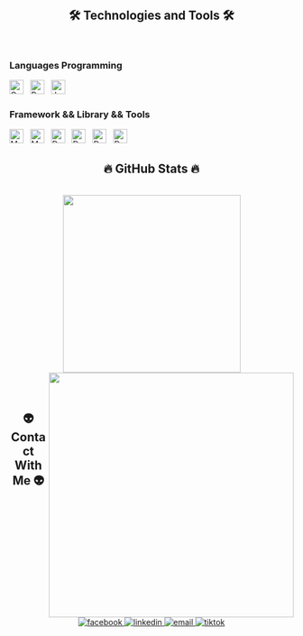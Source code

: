 <br>
<h2 align="center">🛠 Technologies and Tools 🛠</h2>
<br>

<h3>Languages Programming</h3>
<!-- https://simpleicons.org/ -->
<span><img src="https://img.shields.io/badge/Golang-282C34?logo=goland&logoColor=61DAFB" alt="Golang logo" title="Golang" height="25" /></span>
&nbsp;
<span><img src="https://img.shields.io/badge/Python-282C34?logo=python" alt="Python logo" title="Python" height="25" /></span>
&nbsp;
<span><img src="https://img.shields.io/badge/JavaScript-282C34?logo=javascript&logoColor=F7DF1E" alt="JavaScript logo" title="JavaScript" height="25" /></span>
&nbsp;

<h3>Framework && Library && Tools</h3>
<!-- https://simpleicons.org/ -->
<span><img src="https://img.shields.io/badge/Mysql-282C34?logo=mysql" alt="Mysql logo" title="Mysql" height="25" /></span>
&nbsp;
<span><img src="https://img.shields.io/badge/MongoDB-282C34?logo=mongodb" alt="MongoDB logo" title="MongoDB" height="25" /></span>
&nbsp;
<span><img src="https://img.shields.io/badge/Docker-282C34?logo=docker" alt="Docker logo" title="Docker" height="25" /></span>
&nbsp;
<span><img src="https://img.shields.io/badge/Redis-282C34?logo=redis" alt="Docker logo" title="Docker" height="25" /></span>
&nbsp;
<span><img src="https://img.shields.io/badge/RabbitMQ-282C34?logo=rabbitmq" alt="Docker logo" title="Docker" height="25" /></span>
&nbsp;
<span><img src="https://img.shields.io/badge/Github-282C34?logo=github" alt="Docker logo" title="Docker" height="25" /></span>
&nbsp;

<br>
<h2 align="center">🔥 GitHub Stats 🔥</h2>
<!-- https://github.com/anuraghazra/github-readme-stats -->
<br>
<div style="margin-bottom: 20px;" align=center>
  <a href="#" title="quaan2hand">
    <img width="315" align="center" src="https://github-readme-stats.vercel.app/api/top-langs/?username=quaan2hand&hide=c%23,powershell,Mathematica,Ruby,Objective-C,Objective-C%2b%2b,Cuda&title_color=61dafb&text_color=ffffff&icon_color=61dafb&bg_color=20232a&langs_count=8&layout=compact&border_color=61dafb&hide_border=true" />
  </a>
  <a href="#" title="quaan2hand">
    <img align="right" width="434" src="https://github-readme-stats.vercel.app/api?username=quaan2hand&show_icons=true&theme=react&border_color=61dafb&hide_border=true" />
  </a>

</div>

<br>
<h2 align="center">👽 Contact With Me 👽</h2>
<br>

<!-- https://icons8.com -->
<div align="center">
  <a href="https://www.facebook.com/huynhngocquan6499" target="blank">
    <img src="https://img.icons8.com/bubbles/100/000000/facebook-new.png" alt="facebook" />
  </a>
  <a href="https://www.linkedin.com/in/quaan2hand" target="blank">
    <img src="https://img.icons8.com/bubbles/100/000000/linkedin.png" alt="linkedin" />
  </a>
  <a href="mailto:hnquan.6499@gmail.com" target="top">
    <img src="https://img.icons8.com/bubbles/100/000000/apple-mail.png" alt="email" />
  </a>
  <a href="https://www.tiktok.com/@hnqdev" target="top">
    <img src="https://img.icons8.com/bubbles/100/000000/tiktok.png" alt="tiktok" />
  </a>
</div>